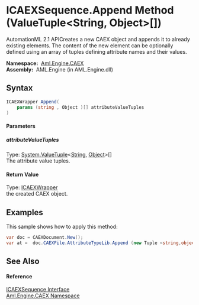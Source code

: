 ICAEXSequence.Append Method (ValueTuple&lt;String, Object>[])
=============================================================
AutomationML 2.1 APICreates a new CAEX object and appends it to already existing elements. The content of the new element can be optionally defined using an array of tuples defining attribute names and their values.

  **Namespace:**  [Aml.Engine.CAEX][1]  
  **Assembly:**  AML.Engine (in AML.Engine.dll)

Syntax
------

```csharp
ICAEXWrapper Append(
	params (string , Object )[] attributeValueTuples
)
```

#### Parameters

##### *attributeValueTuples*
Type: [System.ValueTuple][2]&lt;[String][3], [Object][4]>[]  
The attribute value tuples.

#### Return Value
Type: [ICAEXWrapper][5]  
 the created CAEX object. 

Examples
--------
 This sample shows how to apply this method: 
```csharp
var doc = CAEXDocument.New();
var at =  doc.CAEXFile.AttributeTypeLib.Append (new Tuple <string,object>[] { Tuple.Create<string,object>("Name", "ALIB") });
```


See Also
--------

#### Reference
[ICAEXSequence Interface][6]  
[Aml.Engine.CAEX Namespace][1]  

[1]: ../README.md
[2]: https://docs.microsoft.com/dotnet/api/system.valuetuple-2
[3]: https://docs.microsoft.com/dotnet/api/system.string
[4]: https://docs.microsoft.com/dotnet/api/system.object
[5]: ../ICAEXWrapper/README.md
[6]: README.md
[7]: https://www.automationml.org
[8]: ../../icons/logoShade.png